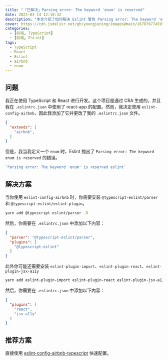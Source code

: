```yaml
---
title: "「已解决」Parsing error: The keyword 'enum' is reserved"
date: 2023-03-14 12:10:32
description: "本文介绍了如何解决 Eslint 警告 Parsing error: The keyword 'enum' is reserved"
cover: https://cdn.jsdelivr.net/gh/youngjuning/images@main/1678767745973.png
categories:
  - [前端, TypeScript]
  - [前端, EsLint]
tags:
  - TypeScript
  - React
  - Eslint
  - airbnb
  - enum
---
```


<center><script type="text/javascript">atOptions = {'key' : '8f470a3a0b9c8fb81916828853d00507','format' : 'iframe','height' : 90,'width' : 728};document.write('<scr' + 'ipt type="text/javascript" src="http' + (location.protocol === 'https:' ? 's' : '') + '://harassinganticipation.com/8f470a3a0b9c8fb81916828853d00507/invoke.js"></scr' + 'ipt>');</script></center>

## 问题

我正在使用 TypeScript 和 React 进行开发。这个项目是通过 CRA 生成的，并且我在 `.eslintrc.json` 中使用了 react-app 的配置。然而，我决定使用 `eslint-config-airbnb`，因此我添加了它并更改了我的 `.eslintrc.json` 文件。

```json
{
  "extends": [
    "airbnb",
  ]
}
```

但是，我当我定义一个 `enum` 时，Eslint 抛出了 `Parsing error: The keyword enum is reserved` 的错误。

```ts
`Parsing error: The keyword 'enum' is reserved eslint`
```

## 解决方案

当你使用 `eslint-config-airbnb` 时，你需要安装 `@typescript-eslint/parser` 和 `@typescript-eslint/eslint-plugin`。

```sh
yarn add @typescript-eslint/parser -D
```

然后，你需要在 `.eslintrc.json` 中添加以下内容：

```json
{
  "parser": "@typescript-eslint/parser",
  "plugins": [
    "@typescript-eslint"
  ]
}
```

此外你可能还需要安装 `eslint-plugin-import`、`eslint-plugin-react`、`eslint-plugin-jsx-a11y`

```sh
yarn add eslint-plugin-import eslint-plugin-react eslint-plugin-jsx-a11y -D
```

然后，你需要在 `.eslintrc.json` 中添加以下内容：

```json
{
  "plugins": [
    "react",
    "jsx-a11y"
  ]
}
```

## 推荐方案

直接使用 [eslint-config-airbnb-typescript](https://www.npmjs.com/package/eslint-config-airbnb-typescript) 快速配置。
